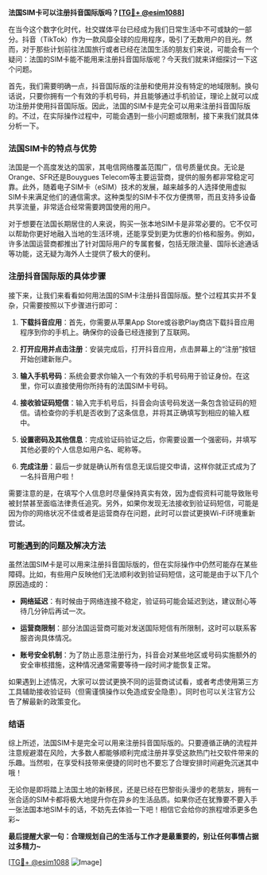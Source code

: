 **法国SIM卡可以注册抖音国际版吗？[[TG💪+ @esim1088](https://t.me/s/esim1088)]**

在当今这个数字化时代，社交媒体平台已经成为我们日常生活中不可或缺的一部分。抖音（TikTok）作为一款风靡全球的应用程序，吸引了无数用户的目光。然而，对于那些计划前往法国旅行或者已经在法国生活的朋友们来说，可能会有一个疑问：法国的SIM卡能不能用来注册抖音国际版呢？今天我们就来详细探讨一下这个问题。

首先，我们需要明确一点，抖音国际版的注册和使用并没有特定的地域限制。换句话说，只要你拥有一个有效的手机号码，并且能够通过手机验证，理论上就可以成功注册并使用抖音国际版。因此，法国的SIM卡是完全可以用来注册抖音国际版的。不过，在实际操作过程中，可能会遇到一些小问题或限制，接下来我们就具体分析一下。

### 法国SIM卡的特点与优势

法国是一个高度发达的国家，其电信网络覆盖范围广，信号质量优良。无论是Orange、SFR还是Bouygues Telecom等主要运营商，提供的服务都非常稳定可靠。此外，随着电子SIM卡（eSIM）技术的发展，越来越多的人选择使用虚拟SIM卡来满足他们的通信需求。这种类型的SIM卡不仅方便携带，而且支持多设备共享流量，非常适合经常需要跨国使用的用户。

对于想要在法国长期居住的人来说，购买一张本地SIM卡是非常必要的。它不仅可以帮助你更好地融入当地的生活环境，还能享受到更为优惠的价格和服务。例如，许多法国运营商都推出了针对国际用户的专属套餐，包括无限流量、国际长途通话等功能，这无疑为海外人士提供了极大的便利。

### 注册抖音国际版的具体步骤

接下来，让我们来看看如何用法国的SIM卡注册抖音国际版。整个过程其实并不复杂，只需要按照以下步骤进行即可：

1. **下载抖音应用**：首先，你需要从苹果App Store或谷歌Play商店下载抖音应用程序到你的手机上。确保你的设备已经连接到了互联网。
   
2. **打开应用并点击注册**：安装完成后，打开抖音应用，点击屏幕上的“注册”按钮开始创建新账户。

3. **输入手机号码**：系统会要求你输入一个有效的手机号码用于验证身份。在这里，你可以直接使用你所持有的法国SIM卡号码。

4. **接收验证码短信**：输入完手机号后，抖音会向该号码发送一条包含验证码的短信。请检查你的手机是否收到了这条信息，并将其正确填写到相应的输入框中。

5. **设置密码及其他信息**：完成验证码验证之后，你需要设置一个强密码，并填写其他必要的个人信息如用户名、昵称等。

6. **完成注册**：最后一步就是确认所有信息无误后提交申请，这样你就正式成为了一名抖音用户啦！

需要注意的是，在填写个人信息时尽量保持真实有效，因为虚假资料可能导致账号被封禁甚至面临法律责任追究。另外，如果你发现无法接收到验证码短信，可能是因为你的网络状况不佳或者是运营商存在问题，此时可以尝试更换Wi-Fi环境重新尝试。

### 可能遇到的问题及解决方法

虽然法国SIM卡是可以用来注册抖音国际版的，但在实际操作中仍然可能存在某些障碍。比如，有些用户反映他们无法顺利收到验证码短信，这可能是由于以下几个原因造成的：

- **网络延迟**：有时候由于网络连接不稳定，验证码可能会延迟到达，建议耐心等待几分钟后再试一次。
  
- **运营商限制**：部分法国运营商可能对发送国际短信有所限制，这时可以联系客服咨询具体情况。
  
- **账号安全机制**：为了防止恶意注册行为，抖音会对某些地区或号码实施额外的安全审核措施，这种情况通常需要等待一段时间才能恢复正常。

如果遇到上述情况，大家可以尝试更换不同的运营商试试看，或者考虑使用第三方工具辅助接收验证码（但需谨慎操作以免造成安全隐患）。同时也可以关注官方公告了解最新的政策变化。

### 结语

综上所述，法国SIM卡是完全可以用来注册抖音国际版的。只要遵循正确的流程并注意规避潜在风险，大多数人都能够顺利完成注册并享受这款热门社交软件带来的乐趣。当然啦，在享受科技带来便捷的同时也不要忘了合理安排时间避免沉迷其中哦！

无论你是即将踏上法国土地的新移民，还是已经在巴黎街头漫步的老朋友，拥有一张合适的SIM卡都将极大地提升你在异乡的生活品质。如果你还在犹豫要不要入手一张法国本地SIM卡的话，不妨先去体验一下吧！相信它会给你的旅程增添更多色彩~

**最后提醒大家一句：合理规划自己的生活与工作才是最重要的，别让任何事情占据过多精力~** 

[[TG💪+ @esim1088](https://t.me/s/esim1088) ![Image](https://i.postimg.cc/4NQfJmqS/Snipaste-2025-05-13-00-14-12.png)]